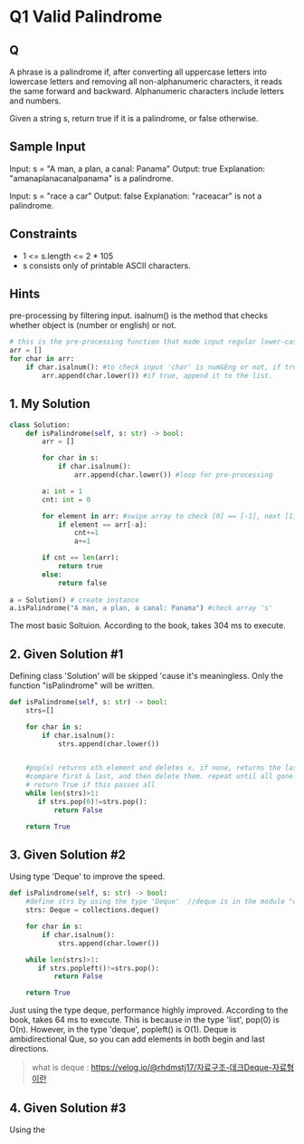 # Q1 Valid Palindrome

## Q
A phrase is a palindrome if, after converting all uppercase letters into lowercase letters and removing all non-alphanumeric characters, it reads the same forward and backward. Alphanumeric characters include letters and numbers.

Given a string s, return true if it is a palindrome, or false otherwise.

## Sample Input
Input: s = "A man, a plan, a canal: Panama"
Output: true
Explanation: "amanaplanacanalpanama" is a palindrome.

Input: s = "race a car"
Output: false
Explanation: "raceacar" is not a palindrome.

## Constraints
- 1 <= s.length <= 2 * 105
- s consists only of printable ASCII characters.

## Hints
pre-processing by filtering input.
isalnum() is the method that checks whether object is (number or english) or not.

```py
# this is the pre-processing function that made input regular lower-case english(or number).
arr = []
for char in arr:
    if char.isalnum(): #to check input 'char' is num&Eng or not, if true, return true. Vice versa.
        arr.append(char.lower()) #if true, append it to the list.
```

## 1. My Solution

```py
class Solution:
    def isPalindrome(self, s: str) -> bool:
        arr = []

        for char in s:
            if char.isalnum():
                arr.append(char.lower()) #loop for pre-processing

        a: int = 1
        cnt: int = 0

        for element in arr: #swipe array to check [0] == [-1], next [1]==[-2], ···
            if element == arr[-a]:
                cnt+=1
                a+=1

        if cnt == len(arr):
            return true
        else:
            return false
        
a = Solution() # create instance
a.isPalindrome("A man, a plan, a canal: Panama") #check array 's'
```
The most basic Soltuion. According to the book, takes 304 ms to execute.

## 2. Given Solution #1
Defining class 'Solution' will be skipped 'cause it's meaningless. Only the function "isPalindrome" will be written.

```py
def isPalindrome(self, s: str) -> bool:
    strs=[]

    for char in s:
        if char.isalnum():
            strs.append(char.lower())


    #pop(x) returns xth element and deletes x. if none, returns the last element and deletes.
    #compare first & last, and then delete them. repeat until all gone.
    # return True if this passes all
    while len(strs)>1:
       if strs.pop(0)!=strs.pop(): 
           return False

    return True
```

## 3. Given Solution #2
Using type 'Deque' to improve the speed.

```py
def isPalindrome(self, s: str) -> bool:
    #define strs by using the type 'Deque'  //deque is in the module "collections" (that's why we wrote 'collections.deque')
    strs: Deque = collections.deque()

    for char in s:
        if char.isalnum():
            strs.append(char.lower())

    while len(strs)>1:
       if strs.popleft()!=strs.pop(): 
           return False

    return True
```
Just using the type deque, performance highly improved. According to the book, takes 64 ms to execute. 
This is because in the type 'list', pop(0) is O(n). However, in the type 'deque', popleft() is O(1).
Deque is ambidirectional Que, so you can add elements in both begin and last directions.

> what is deque : https://velog.io/@rhdmstj17/자료구조-데크Deque-자료형이란


## 4. Given Solution #3
Using the 